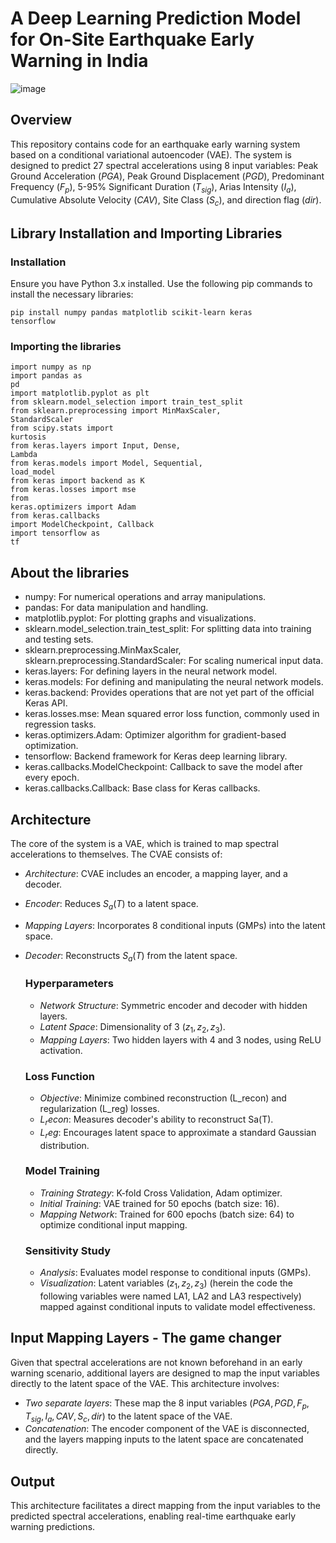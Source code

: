 # A Deep Learning Prediction Model for On-Site Earthquake Early Warning in India

![image](https://github.com/PavanMohanN/EEW_system_Variational/assets/65588614/7673bf77-604a-4b8a-9bcd-53fada23d96c)

## Overview

This repository contains code for an earthquake early warning system based on a conditional variational autoencoder (VAE). The system is designed to predict 27 spectral accelerations using 8 input variables: Peak Ground Acceleration ($PGA$), Peak Ground Displacement ($PGD$), Predominant Frequency ($F_p$), 5-95% Significant Duration  ($T_{sig}$), Arias Intensity ($I_a$), Cumulative Absolute Velocity  ($CAV$), Site Class ($S_c$), and direction flag ($dir$). 

## Library Installation and Importing Libraries

### Installation

Ensure you have Python 3.x installed. Use the following pip commands to install the necessary libraries:

<code>pip install numpy pandas matplotlib scikit-learn keras tensorflow</code><br>

<h3> Importing the libraries </h3>

<code>import numpy as np</code><br>
<code>import pandas as pd</code><br>
<code>import matplotlib.pyplot as plt</code><br>
<code>from sklearn.model_selection import train_test_split</code><br>
<code>from sklearn.preprocessing import MinMaxScaler, StandardScaler</code><br>
<code>from scipy.stats import kurtosis</code><br>
<code>from keras.layers import Input, Dense, Lambda</code><br>
<code>from keras.models import Model, Sequential, load_model</code><br>
<code>from keras import backend as K</code><br>
<code>from keras.losses import mse</code><br>
<code>from keras.optimizers import Adam</code><br>
<code>from keras.callbacks import ModelCheckpoint, Callback</code><br>
<code>import tensorflow as tf</code><br>

## About the libraries

- numpy: For numerical operations and array manipulations.
- pandas: For data manipulation and handling.
- matplotlib.pyplot: For plotting graphs and visualizations.
- sklearn.model_selection.train_test_split: For splitting data into training and testing sets.
- sklearn.preprocessing.MinMaxScaler, sklearn.preprocessing.StandardScaler: For scaling numerical input data.
- keras.layers: For defining layers in the neural network model.
- keras.models: For defining and manipulating the neural network models.
- keras.backend: Provides operations that are not yet part of the official Keras API.
- keras.losses.mse: Mean squared error loss function, commonly used in regression tasks.
- keras.optimizers.Adam: Optimizer algorithm for gradient-based optimization.
- tensorflow: Backend framework for Keras deep learning library.
- keras.callbacks.ModelCheckpoint: Callback to save the model after every epoch.
- keras.callbacks.Callback: Base class for Keras callbacks.

## Architecture

The core of the system is a VAE, which is trained to map spectral accelerations to themselves. The CVAE consists of:
- *Architecture*: CVAE includes an encoder, a mapping layer, and a decoder.
- *Encoder*: Reduces $S_a(T)$ to a latent space.
- *Mapping Layers*: Incorporates 8 conditional inputs (GMPs) into the latent space.
- *Decoder*: Reconstructs $S_a(T)$ from the latent space.

  ### Hyperparameters

  - *Network Structure*: Symmetric encoder and decoder with hidden layers.
  - *Latent Space*: Dimensionality of 3 ($z_1, z_2, z_3$).
  - *Mapping Layers*: Two hidden layers with 4 and 3 nodes, using ReLU activation.
 
  ### Loss Function

  - *Objective*: Minimize combined reconstruction (L_recon) and regularization (L_reg) losses.
  - *$L_recon$*: Measures decoder's ability to reconstruct Sa(T).
  - *$L_reg$*: Encourages latent space to approximate a standard Gaussian distribution.
 
  ### Model Training

  - *Training Strategy*: K-fold Cross Validation, Adam optimizer.
  - *Initial Training*: VAE trained for 50 epochs (batch size: 16).
  - *Mapping Network*: Trained for 600 epochs (batch size: 64) to optimize conditional input mapping.
 
  ### Sensitivity Study

  - *Analysis*: Evaluates model response to conditional inputs (GMPs).
  - *Visualization*: Latent variables ($z_1, z_2, z_3$) (herein the code the following variables were named LA1, LA2 and LA3 respectively) mapped against conditional inputs to validate model effectiveness.

## Input Mapping Layers - The game changer
Given that spectral accelerations are not known beforehand in an early warning scenario, additional layers are designed to map the input variables directly to the latent space of the VAE. This architecture involves:
- *Two separate layers*: These map the 8 input variables ($PGA, PGD, F_p, T_{sig}, {I_a}, CAV, S_c, dir$) to the latent space of the VAE.
- *Concatenation*: The encoder component of the VAE is disconnected, and the layers mapping inputs to the latent space are concatenated directly.

## Output

This architecture facilitates a direct mapping from the input variables to the predicted spectral accelerations, enabling real-time earthquake early warning predictions.
